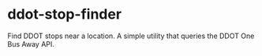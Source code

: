 ddot-stop-finder
================

Find DDOT stops near a location. A simple utility that queries the DDOT
One Bus Away API. 